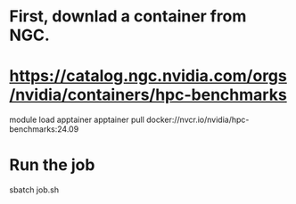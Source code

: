 # First, downlad a container from NGC. 
# https://catalog.ngc.nvidia.com/orgs/nvidia/containers/hpc-benchmarks

module load apptainer
apptainer pull docker://nvcr.io/nvidia/hpc-benchmarks:24.09

# Run the job
sbatch job.sh

